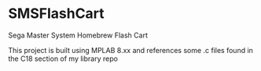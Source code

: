 SMSFlashCart
============

Sega Master System Homebrew Flash Cart

This project is built using MPLAB 8.xx and references some .c files found in the C18 section of my library repo

